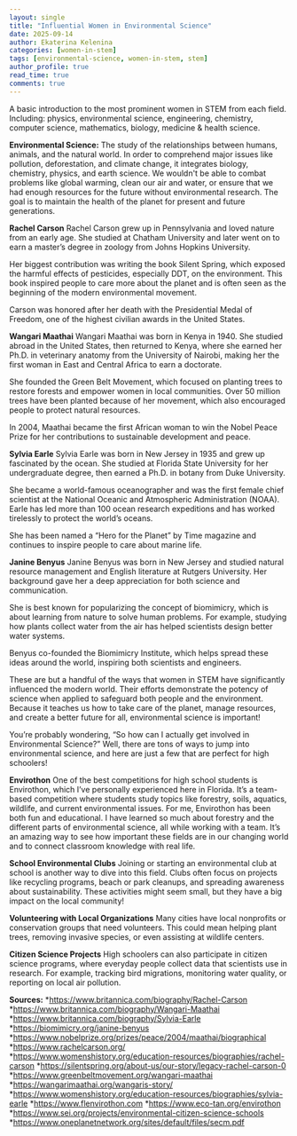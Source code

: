 ```yaml
---
layout: single
title: "Influential Women in Environmental Science"
date: 2025-09-14
author: Ekaterina Kelenina
categories: [women-in-stem]
tags: [environmental-science, women-in-stem, stem]
author_profile: true
read_time: true
comments: true
---
```


A basic introduction to the most prominent women in STEM from each field. Including: physics, environmental science, engineering, chemistry, computer science, mathematics, biology, medicine & health science.

**Environmental Science:**
The study of the relationships between humans, animals, and the natural world. In order to comprehend major issues like pollution, deforestation, and climate change, it integrates biology, chemistry, physics, and earth science. We wouldn't be able to combat problems like global warming, clean our air and water, or ensure that we had enough resources for the future without environmental research. The goal is to maintain the health of the planet for present and future generations.


**Rachel Carson**
Rachel Carson grew up in Pennsylvania and loved nature from an early age. She studied at Chatham University and later went on to earn a master’s degree in zoology from Johns Hopkins University.

Her biggest contribution was writing the book Silent Spring, which exposed the harmful effects of pesticides, especially DDT, on the environment. This book inspired people to care more about the planet and is often seen as the beginning of the modern environmental movement.

Carson was honored after her death with the Presidential Medal of Freedom, one of the highest civilian awards in the United States.


**Wangari Maathai**
Wangari Maathai was born in Kenya in 1940. She studied abroad in the United States, then returned to Kenya, where she earned her Ph.D. in veterinary anatomy from the University of Nairobi, making her the first woman in East and Central Africa to earn a doctorate.

She founded the Green Belt Movement, which focused on planting trees to restore forests and empower women in local communities. Over 50 million trees have been planted because of her movement, which also encouraged people to protect natural resources.

In 2004, Maathai became the first African woman to win the Nobel Peace Prize for her contributions to sustainable development and peace.


**Sylvia Earle**
Sylvia Earle was born in New Jersey in 1935 and grew up fascinated by the ocean. She studied at Florida State University for her undergraduate degree, then earned a Ph.D. in botany from Duke University.

She became a world-famous oceanographer and was the first female chief scientist at the National Oceanic and Atmospheric Administration (NOAA). Earle has led more than 100 ocean research expeditions and has worked tirelessly to protect the world’s oceans.

She has been named a “Hero for the Planet” by Time magazine and continues to inspire people to care about marine life.


**Janine Benyus**
Janine Benyus was born in New Jersey and studied natural resource management and English literature at Rutgers University. Her background gave her a deep appreciation for both science and communication.

She is best known for popularizing the concept of biomimicry, which is about learning from nature to solve human problems. For example, studying how plants collect water from the air has helped scientists design better water systems.

Benyus co-founded the Biomimicry Institute, which helps spread these ideas around the world, inspiring both scientists and engineers.


These are but a handful of the ways that women in STEM have significantly influenced the modern world.  Their efforts demonstrate the potency of science when applied to safeguard both people and the environment.  Because it teaches us how to take care of the planet, manage resources, and create a better future for all, environmental science is important!



You’re probably wondering, “So how can I actually get involved in Environmental Science?” Well, there are tons of ways to jump into environmental science, and here are just a few that are perfect for high schoolers!

**Envirothon**
One of the best competitions for high school students is Envirothon, which I’ve personally experienced here in Florida. It’s a team-based competition where students study topics like forestry, soils, aquatics, wildlife, and current environmental issues. For me, Envirothon has been both fun and educational. I have learned so much about forestry and the different parts of environmental science, all while working with a team. It’s an amazing way to see how important these fields are in our changing world and to connect classroom knowledge with real life.


**School Environmental Clubs**
Joining or starting an environmental club at school is another way to dive into this field. Clubs often focus on projects like recycling programs, beach or park cleanups, and spreading awareness about sustainability. These activities might seem small, but they have a big impact on the local community! 


**Volunteering with Local Organizations**
Many cities have local nonprofits or conservation groups that need volunteers. This could mean helping plant trees, removing invasive species, or even assisting at wildlife centers. 


**Citizen Science Projects**
High schoolers can also participate in citizen science programs, where everyday people collect data that scientists use in research. For example, tracking bird migrations, monitoring water quality, or reporting on local air pollution. 


**Sources:**
*https://www.britannica.com/biography/Rachel-Carson
*https://www.britannica.com/biography/Wangari-Maathai
*https://www.britannica.com/biography/Sylvia-Earle
*https://biomimicry.org/janine-benyus
*https://www.nobelprize.org/prizes/peace/2004/maathai/biographical
*https://www.rachelcarson.org/
*https://www.womenshistory.org/education-resources/biographies/rachel-carson
*https://silentspring.org/about-us/our-story/legacy-rachel-carson-0
*https://www.greenbeltmovement.org/wangari-maathai
*https://wangarimaathai.org/wangaris-story/
*https://www.womenshistory.org/education-resources/biographies/sylvia-earle
*https://www.flenvirothon.com
*https://www.eco-tan.org/envirothon
*https://www.sei.org/projects/environmental-citizen-science-schools
*https://www.oneplanetnetwork.org/sites/default/files/secm.pdf








